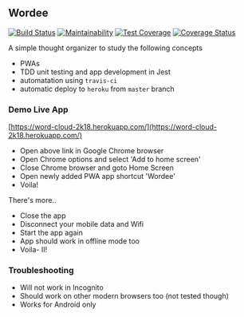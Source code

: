 ## Wordee

[![Build Status](https://travis-ci.org/rodiwa/word-cloud-2018.svg?branch=dev&style=flat-square)](https://travis-ci.org/rodiwa/word-cloud-2018) 
[![Maintainability](https://api.codeclimate.com/v1/badges/f74f2858c2a09b2387a0/maintainability)](https://codeclimate.com/github/rodiwa/word-cloud-2018/maintainability) 
[![Test Coverage](https://api.codeclimate.com/v1/badges/f74f2858c2a09b2387a0/test_coverage)](https://codeclimate.com/github/rodiwa/word-cloud-2018/test_coverage)
[![Coverage Status](https://coveralls.io/repos/github/rodiwa/word-cloud-2018/badge.svg?branch=dev)](https://coveralls.io/github/rodiwa/word-cloud-2018?branch=dev)

A simple thought organizer to study the following concepts
- PWAs
- TDD unit testing and app development in Jest
- automatation using `travis-ci`
- automatic deploy to `heroku` from `master` branch

### Demo Live App
[https://word-cloud-2k18.herokuapp.com/](https://word-cloud-2k18.herokuapp.com/)

- Open above link in Google Chrome browser
- Open Chrome options and select 'Add to home screen'
- Close Chrome browser and goto Home Screen
- Open newly added PWA app shortcut 'Wordee'
- Voila!

There's more..
- Close the app
- Disconnect your mobile data and Wifi
- Start the app again
- App should work in offline mode too
- Voila- II!

### Troubleshooting
- Will not work in Incognito
- Should work on other modern browsers too (not tested though)
- Works for Android only
